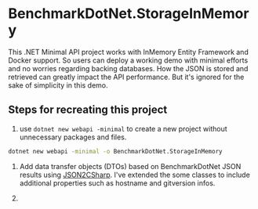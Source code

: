 ﻿# BenchmarkDotNet.StorageInMemory

This .NET Minimal API project works with InMemory Entity Framework and Docker support. So users can deploy a working demo with minimal efforts and no worries regarding backing databases. How the JSON is stored and retrieved can greatly impact the API performance. But it's ignored for the sake of simplicity in this demo.

## Steps for recreating this project

1. use `dotnet new webapi -minimal` to create a new project without unnecessary packages and files.

```bash
dotnet new webapi -minimal -o BenchmarkDotNet.StorageInMemory
```

1. Add data transfer objects (DTOs) based on BenchmarkDotNet JSON results using [JSON2CSharp](https://json2csharp.com/). I've extended the some classes to include additional properties such as hostname and gitversion infos.

1. 